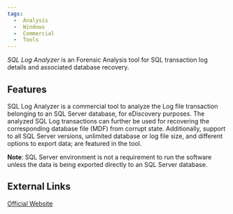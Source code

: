```yaml
---
tags:
  -  Analysis
  -  Windows
  -  Commercial
  -  Tools
---
```

*SQL Log Analyzer* is an Forensic Analysis tool for SQL transaction log
details and associated database recovery.

## Features

SQL Log Analyzer is a commercial tool to analyze the Log file
transaction belonging to an SQL Server database, for eDiscovery
purposes. The analyzed SQL Log transactions can further be used for
recovering the corresponding database file (MDF) from corrupt state.
Additionally, support to all SQL Server versions, unlimited database or
log file size, and different options to export data; are featured in the
tool.

**Note**: SQL Server environment is not a requirement to run the
software unless the data is being exported directly to an SQL Server
database.

## External Links

[Official Website](http://www.systoolsgroup.com/)